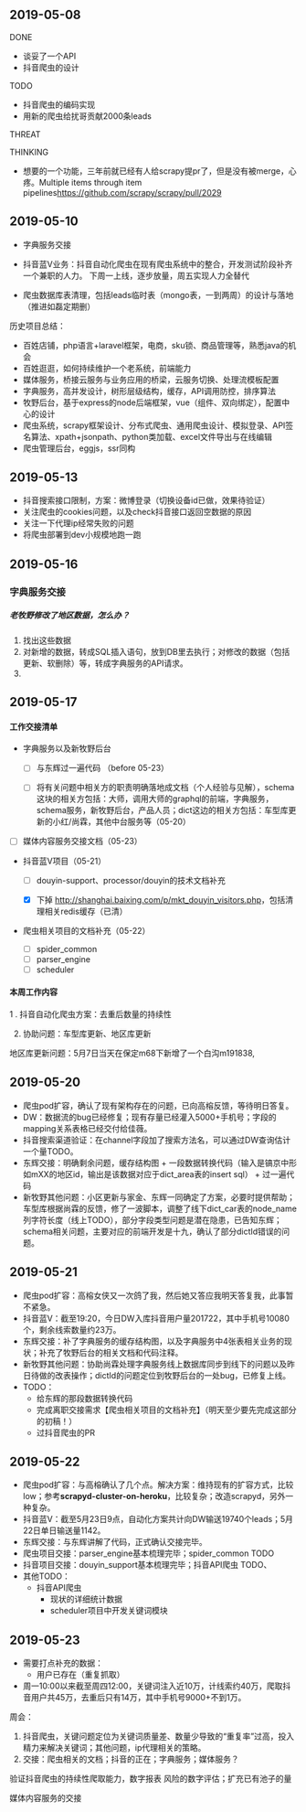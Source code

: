 ## 2019-05-08

DONE

- 谈妥了一个API
- 抖音爬虫的设计

TODO

- 抖音爬虫的编码实现
- 用新的爬虫给扰哥贡献2000条leads

THREAT

THINKING

- 想要的一个功能，三年前就已经有人给scrapy提pr了，但是没有被merge，心疼。Multiple items through item pipelines<https://github.com/scrapy/scrapy/pull/2029>

## 2019-05-10

- 字典服务交接

- 抖音蓝V业务：抖音自动化爬虫在现有爬虫系统中的整合，开发测试阶段补齐一个兼职的人力。  下周一上线，逐步放量，周五实现人力全替代

- 爬虫数据库表清理，包括leads临时表（mongo表，一到两周）的设计与落地（推进如磊定期删）

历史项目总结：

- 百姓店铺，php语言+laravel框架，电商，sku锁、商品管理等，熟悉java的机会
- 百姓逛逛，如何持续维护一个老系统，前端能力
- 媒体服务，桥接云服务与业务应用的桥梁，云服务切换、处理流模板配置
- 字典服务，高并发设计，树形层级结构，缓存，API调用防控，排序算法
- 牧野后台，基于express的node后端框架，vue（组件、双向绑定），配置中心的设计
- 爬虫系统，scrapy框架设计、分布式爬虫、通用爬虫设计、模拟登录、API签名算法、xpath+jsonpath、python类加载、excel文件导出与在线编辑
- 爬虫管理后台，eggjs，ssr同构

## 2019-05-13

- 抖音搜索接口限制，方案：微博登录（切换设备id已做，效果待验证）
- 关注爬虫的cookies问题，以及check抖音接口返回空数据的原因
- 关注一下代理ip经常失败的问题
- 将爬虫部署到dev小规模地跑一跑



## 2019-05-16

### 字典服务交接
##### 老牧野修改了地区数据，怎么办？
1. 找出这些数据
2. 对新增的数据，转成SQL插入语句，放到DB里去执行；对修改的数据（包括更新、软删除）等，转成字典服务的API请求。 
3. 

## 2019-05-17
#### 工作交接清单
-  字典服务以及新牧野后台

	- [ ] 与东辉过一遍代码 （before 05-23）

	- [ ] 将有关问题中相关方的职责明确落地成文档（个人经验与见解），schema这块的相关方包括：大师，调用大师的graphql的前端，字典服务，schema服务，新牧野后台，产品人员；dict这边的相关方包括：车型库更新的小红/尚霖，其他中台服务等（05-20）

- [ ] 媒体内容服务交接文档（05-23）

- 抖音蓝V项目（05-21）

	- [ ] douyin-support、processor/douyin的技术文档补充

	- [x] 下掉 <http://shanghai.baixing.com/p/mkt_douyin_visitors.php>，包括清理相关redis缓存（已清）

- 爬虫相关项目的文档补充（05-22）
   - [ ] spider_common
   - [ ] parser_engine
   - [ ] scheduler

#### 本周工作内容
1 .  抖音自动化爬虫方案：去重后数量的持续性

2. 协助问题：车型库更新、地区库更新

地区库更新问题：5月7日当天在保定m68下新增了一个白沟m191838,



## 2019-05-20

- 爬虫pod扩容，确认了现有架构存在的问题，已向高榕反馈，等待明日答复。
- DW：数据流的bug已经修复；现有存量已经灌入5000+手机号；字段的mapping关系表格已经交付给佳薇。
- 抖音搜索渠道验证：在channel字段加了搜索方法名，可以通过DW查询估计一个量TODO。
- 东辉交接：明确剩余问题，缓存结构图 + 一段数据转换代码（输入是镐京中形如mXX的地区id，输出是该数据对应于dict_area表的insert sql） + 过一遍代码
- 新牧野其他问题：小区更新与家金、东辉一同确定了方案，必要时提供帮助；车型库根据尚霖的反馈，修了一波脚本，调整了线下dict_car表的node_name列字符长度（线上TODO），部分字段类型问题是潜在隐患，已告知东辉；schema相关问题，主要对应的前端开发是十九，确认了部分dictId错误的问题。

## 2019-05-21

- 爬虫pod扩容：高榕女侠又一次鸽了我，然后她又答应我明天答复我，此事暂不紧急。
- 抖音蓝V：截至19:20，今日DW入库抖音用户量201722，其中手机号10080个，剩余线索数量约23万。
- 东辉交接：补了字典服务的缓存结构图，以及字典服务中4张表相关业务的现状；补充了牧野后台的相关文档和代码注释。
- 新牧野其他问题：协助尚霖处理字典服务线上数据库同步到线下的问题以及昨日待做的改表操作；dictId的问题定位到牧野后台的一处bug，已修复上线。
- TODO：
  - 给东辉的那段数据转换代码
  - 完成离职交接需求【爬虫相关项目的文档补充】（明天至少要先完成这部分的初稿！）
  - 过抖音爬虫的PR

## 2019-05-22

- 爬虫pod扩容：与高榕确认了几个点。解决方案：维持现有的扩容方式，比较low；参考**scrapyd-cluster-on-heroku**，比较复杂；改造scrapyd，另外一种复杂。
- 抖音蓝V：截至5月23日9点，自动化方案共计向DW输送19740个leads；5月22日单日输送量1142。
- 东辉交接：与东辉讲解了代码，正式确认交接完毕。
- 爬虫项目交接：parser_engine基本梳理完毕；spider_common TODO
- 抖音项目交接：douyin_support基本梳理完毕；抖音API爬虫 TODO、
- 其他TODO：
  - 抖音API爬虫
    - 现状的详细统计数据
    - scheduler项目中开发关键词模块

## 2019-05-23

- 需要打点补充的数据：
  - 用户已存在（重复抓取）
- 周一10:00以来截至周四12:00，关键词注入近10万，计线索约40万，爬取抖音用户共45万，去重后只有14万，其中手机号9000+不到1万。



周会：

1. 抖音爬虫，关键问题定位为关键词质量差、数量少导致的“重复率”过高，投入精力来解决关键词；其他问题，ip代理相关的策略。
2. 交接：爬虫相关的文档；抖音的正在；字典服务；媒体服务？





验证抖音爬虫的持续性爬取能力，数字报表 风险的数字评估；扩充已有池子的量

媒体内容服务的交接

 

